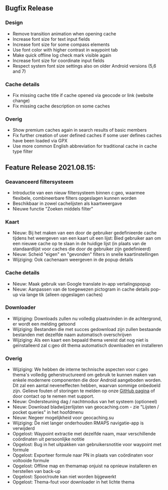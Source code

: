 ## Bugfix Release

### Design
- Remove transition animation when opening cache
- Increase font size for text input fields
- Increase font size for some compass elements
- Use font color with higher contrast in waypoint tab
- Make quick offline log check mark visible again
- Increase font size for coordinate input fields
- Respect system font size settings also on older Android versions (5,6 and 7)

### Cache details
- Fix missing cache title if cache opened via geocode or link (website change)
- Fix missing cache description on some caches

### Overig
- Show premium caches again in search results of basic members
- Fix further creation of user defined caches if some user defines caches have been loaded via GPX
- Use more common English abbreviation for traditional cache in cache type filter

## Feature Release 2021.08.15:

### Geavanceerd filtersysteem
- Introductie van een nieuw filtersysteem binnen c:geo, waarmee flexibele, combineerbare filters opgeslagen kunnen worden
- Beschikbaar in zowel cachelijsten als kaartweergave
- Nieuwe functie "Zoeken middels filter"

### Kaart
- Nieuw: Bij het maken van een door de gebruiker gedefinieerde cache tijdens het weergeven van een kaart uit een lijst: Bied gebruiker aan om een nieuwe cache op te slaan in de huidige lijst (in plaats van de standaardlijst voor caches die door de gebruiker zijn gedefinieerd)
- Nieuw: Scheid "eigen" en "gevonden" filters in snelle kaartinstellingen
- Wijziging: Ook cachenaam weergeven in de popup details

### Cache details
- Nieuw: Maak gebruik van Google translate in-app vertalingspopup
- Nieuw: Aanpassen van de toegewezen pictogram in cache details pop-up via lange tik (alleen opgeslagen caches)

### Downloader
- Wijziging: Downloads zullen nu volledig plaatsvinden in de achtergrond, er wordt een melding getoond
- Wijziging: Bestanden die met succes gedownload zijn zullen bestaande bestanden met dezelfde naam automatisch overschrijven
- Wijziging: Als een kaart een bepaald thema vereist dat nog niet is geïnstalleerd zal c:geo dit thema automatisch downloaden en installeren

### Overig
- Wijziging: We hebben de interne technische aspecten voor c:geo thema's volledig geherstructureerd om gebruik te kunnen maken van enkele modernere componenten die door Android aangeboden worden. Dit zal een aantal neveneffecten hebben, waarvan sommige onbedoeld zijn. Gelieve fouten of storingen te melden op onze [GitHub pagina](https://www.github.com/cgeo/cgeo/issues) of door contact op te nemen met support.
- Nieuw: Ondersteuning dag / nachtmodus van het systeem (optioneel)
- Nieuw: Download bladwijzerlijsten van geocaching.com - zie "Lijsten / pocket queries" in het hoofdmenu
- Nieuw: Negeer mogelijkheid voor geocaching.su
- Wijziging: De niet langer onderhouden RMAPS navigatie-app is verwijderd
- Opgelost: Waypoint extractie met dezelfde naam, maar verschillende coördinaten uit persoonlijke notitie
- Opgelost: Bug in het uitpakken van gebruikersnotitie voor waypoint met formule
- Opgelost: Exporteer formule naar PN in plaats van coördinaten voor voltooide formule
- Opgelost: Offline map en themamap onjuist na opnieuw installeren en herstellen van back-up
- Opgelost: Spoor/route kan niet worden bijgewerkt
- Opgelost: Thema-fout voor downloader in het lichte thema
